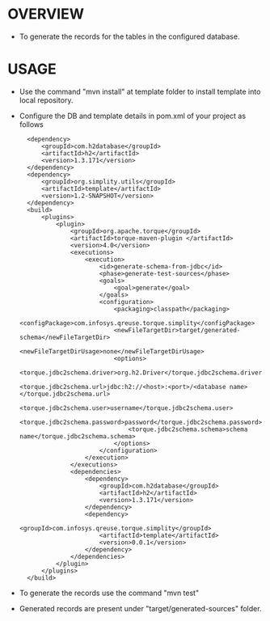 # OVERVIEW
- To generate the records for the tables in the configured database.
	
# USAGE
- Use the command "mvn install" at template folder to install template into local repository.

- Configure the DB and template details in pom.xml of your project as follows

		<dependency>
			<groupId>com.h2database</groupId>
			<artifactId>h2</artifactId>
			<version>1.3.171</version>
		</dependency>
		<dependency>
			<groupId>org.simplity.utils</groupId>
			<artifactId>template</artifactId>
			<version>1.2-SNAPSHOT</version>
		</dependency>
		<build>
			<plugins>
				<plugin>
					<groupId>org.apache.torque</groupId>
					<artifactId>torque-maven-plugin	</artifactId>
					<version>4.0</version>
					<executions>
						<execution>
							<id>generate-schema-from-jdbc</id>
							<phase>generate-test-sources</phase>
							<goals>
								<goal>generate</goal>
							</goals>
							<configuration>
								<packaging>classpath</packaging>
								<configPackage>com.infosys.qreuse.torque.simplity</configPackage>
								<newFileTargetDir>target/generated-schema</newFileTargetDir>
								<newFileTargetDirUsage>none</newFileTargetDirUsage>
								<options>
									<torque.jdbc2schema.driver>org.h2.Driver</torque.jdbc2schema.driver>
									<torque.jdbc2schema.url>jdbc:h2://<host>:<port>/<database name></torque.jdbc2schema.url>
									<torque.jdbc2schema.user>username</torque.jdbc2schema.user>
									<torque.jdbc2schema.password>password</torque.jdbc2schema.password>
									<torque.jdbc2schema.schema>schema name</torque.jdbc2schema.schema>
								</options>
							</configuration>
						</execution>
					</executions>
					<dependencies>
						<dependency>
							<groupId>com.h2database</groupId>
							<artifactId>h2</artifactId>
							<version>1.3.171</version>
						</dependency>
						<dependency>
							<groupId>com.infosys.qreuse.torque.simplity</groupId>
							<artifactId>template</artifactId>
							<version>0.0.1</version>
						</dependency>
					</dependencies>
				</plugin>
			</plugins>
		</build>
		
- To generate the records use the command "mvn test"

- Generated records are present under "target/generated-sources" folder.

